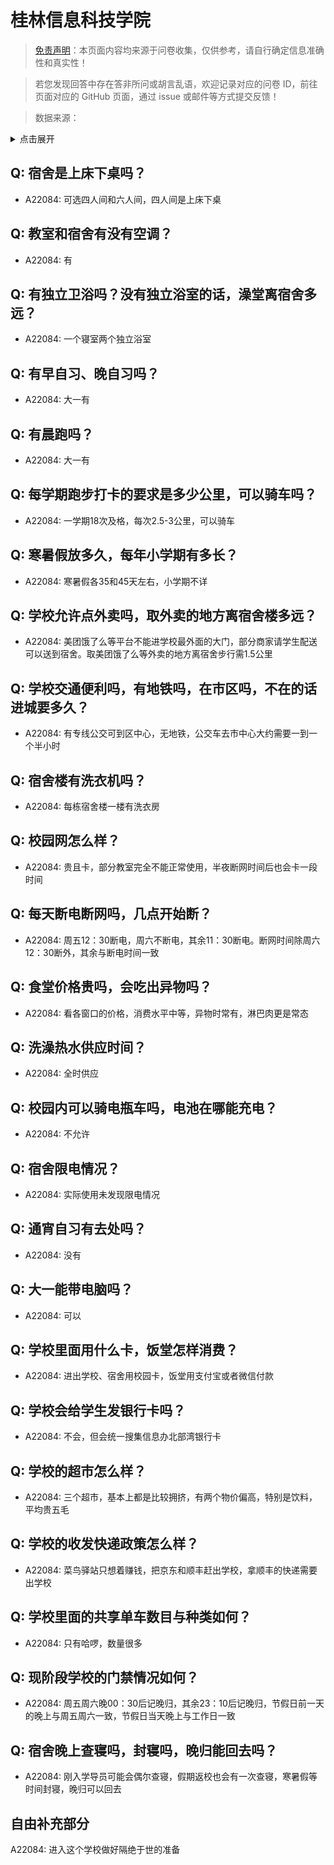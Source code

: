 # 桂林信息科技学院

> [免责声明](https://colleges.chat/#_3)：本页面内容均来源于问卷收集，仅供参考，请自行确定信息准确性和真实性！

> 若您发现回答中存在答非所问或胡言乱语，欢迎记录对应的问卷 ID，前往页面对应的 GitHub 页面，通过 issue 或邮件等方式提交反馈！

> 数据来源：

<details><summary>点击展开</summary>
<ul>
<li>A22084: 匿名 (2024 年 06 月)</li>
</ul>
</details>

## Q: 宿舍是上床下桌吗？

- A22084: 可选四人间和六人间，四人间是上床下桌

## Q: 教室和宿舍有没有空调？

- A22084: 有

## Q: 有独立卫浴吗？没有独立浴室的话，澡堂离宿舍多远？

- A22084: 一个寝室两个独立浴室

## Q: 有早自习、晚自习吗？

- A22084: 大一有

## Q: 有晨跑吗？

- A22084: 大一有

## Q: 每学期跑步打卡的要求是多少公里，可以骑车吗？

- A22084: 一学期18次及格，每次2.5-3公里，可以骑车

## Q: 寒暑假放多久，每年小学期有多长？

- A22084: 寒暑假各35和45天左右，小学期不详

## Q: 学校允许点外卖吗，取外卖的地方离宿舍楼多远？

- A22084: 美团饿了么等平台不能进学校最外面的大门，部分商家请学生配送可以送到宿舍。取美团饿了么等外卖的地方离宿舍步行需1.5公里

## Q: 学校交通便利吗，有地铁吗，在市区吗，不在的话进城要多久？

- A22084: 有专线公交可到区中心，无地铁，公交车去市中心大约需要一到一个半小时

## Q: 宿舍楼有洗衣机吗？

- A22084: 每栋宿舍楼一楼有洗衣房

## Q: 校园网怎么样？

- A22084: 贵且卡，部分教室完全不能正常使用，半夜断网时间后也会卡一段时间

## Q: 每天断电断网吗，几点开始断？

- A22084: 周五12：30断电，周六不断电，其余11：30断电。断网时间除周六12：30断外，其余与断电时间一致

## Q: 食堂价格贵吗，会吃出异物吗？

- A22084: 看各窗口的价格，消费水平中等，异物时常有，淋巴肉更是常态

## Q: 洗澡热水供应时间？

- A22084: 全时供应

## Q: 校园内可以骑电瓶车吗，电池在哪能充电？

- A22084: 不允许

## Q: 宿舍限电情况？

- A22084: 实际使用未发现限电情况

## Q: 通宵自习有去处吗？

- A22084: 没有

## Q: 大一能带电脑吗？

- A22084: 可以

## Q: 学校里面用什么卡，饭堂怎样消费？

- A22084: 进出学校、宿舍用校园卡，饭堂用支付宝或者微信付款

## Q: 学校会给学生发银行卡吗？

- A22084: 不会，但会统一搜集信息办北部湾银行卡

## Q: 学校的超市怎么样？

- A22084: 三个超市，基本上都是比较拥挤，有两个物价偏高，特别是饮料，平均贵五毛

## Q: 学校的收发快递政策怎么样？

- A22084: 菜鸟驿站只想着赚钱，把京东和顺丰赶出学校，拿顺丰的快递需要出学校

## Q: 学校里面的共享单车数目与种类如何？

- A22084: 只有哈啰，数量很多

## Q: 现阶段学校的门禁情况如何？

- A22084: 周五周六晚00：30后记晚归，其余23：10后记晚归，节假日前一天的晚上与周五周六一致，节假日当天晚上与工作日一致

## Q: 宿舍晚上查寝吗，封寝吗，晚归能回去吗？

- A22084: 刚入学导员可能会偶尔查寝，假期返校也会有一次查寝，寒暑假等时间封寝，晚归可以回去

## 自由补充部分

A22084: 进入这个学校做好隔绝于世的准备